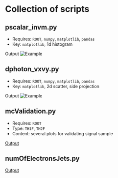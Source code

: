# Collection of scripts

## pscalar_invm.py

- Requires: `ROOT`, `numpy`, `matplotlib`, `pandas`
- Key: `matplotlib`, 1d histogram

Output
![Example](http://wsi.web.cern.ch/wsi/public/0819/ps_invm.png)

## dphoton_vxvy.py

- Requires: `ROOT`, `numpy`, `matplotlib`, `pandas`
- Key: `matplotlib`, 2d scatter, side projection

Output
![Example](http://wsi.web.cern.ch/wsi/public/0819/zp_vxvy.png)

## mcValidation.py

- Requires: `ROOT`
- Type: `TH1F`, `TH2F`
- Content: several plots for validating signal sample

[Output](http://home.fnal.gov/~wsi/public/mcValidation0819.pdf)

## numOfElectronsJets.py

[Output](http://home.fnal.gov/~wsi/public/numOfJetE0822.pdf)
